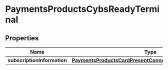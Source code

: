 
# PaymentsProductsCybsReadyTerminal

## Properties
Name | Type | Description | Notes
------------ | ------------- | ------------- | -------------
**subscriptionInformation** | [**PaymentsProductsCardPresentConnectSubscriptionInformation**](PaymentsProductsCardPresentConnectSubscriptionInformation.md) |  |  [optional]



